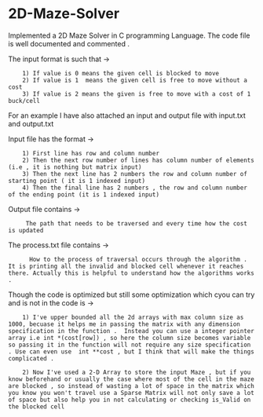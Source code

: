# 2D-Maze-Solver

Implemented a 2D Maze Solver in C programming Language. The code file is well documented and commented  .

The input format is such that ->



        1) If value is 0 means the given cell is blocked to move
        2) If value is 1  means the given cell is free to move without a cost
        3) If value is 2 means the given is free to move with a cost of 1 buck/cell
        


For an example I have also attached an input and output file with input.txt and output.txt

Input file has the format ->

        1) First line has row and column number 
        2) Then the next row number of lines has column number of elements (i.e , it is nothing but matrix input)
        3) Then the next line has 2 numbers the row and column number of starting point ( it is 1 indexed input)
        4) Then the final line has 2 numbers , the row and column number of the ending point (it is 1 indexed input) 

Output file contains ->

         The path that needs to be traversed and every time how the cost is updated 
         
         
         
The process.txt file contains -> 
          
          How to the process of traversal occurs through the algorithm . It is printing all the invalid and blocked cell whenever it reaches there. Actually this is helpful to understand how the algorithms works .    




Though the code is optimized but still some optimization which cyou can try and is not in the code is -> 

        
        1) I've upper bounded all the 2d arrays with max column size as 1000, becuase it helps me in passing the matrix with any dimension specification in the function .  Instead you can use a integer pointer array i.e int *(cost[row]) , so here the column size becomes variable so passing it in the function will not require any size specification . Use can even use  int **cost , but I think that will make the things complicated . 
        
        2) Now I've used a 2-D Array to store the input Maze , but if you know beforehand or usually the case where most of the cell in the maze are blocked , so instead of wasting a lot of space in the matrix which you know you won't travel use a Sparse Matrix will not only save a lot of space but also help you in not calculating or checking is_Valid on the blocked cell 
        

        
